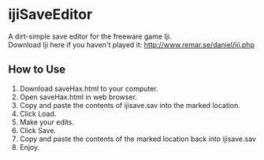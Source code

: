 # ijiSaveEditor
A dirt-simple save editor for the freeware game Iji.  
Download Iji here if you haven't played it: http://www.remar.se/daniel/iji.php

## How to Use
1. Download saveHax.html to your computer.
2. Open saveHax.html in web browser.
3. Copy and paste the contents of ijisave.sav into the marked location.
4. Click Load.
5. Make your edits.
6. Click Save.
7. Copy and paste the contents of the marked location back into ijisave.sav
8. Enjoy.

